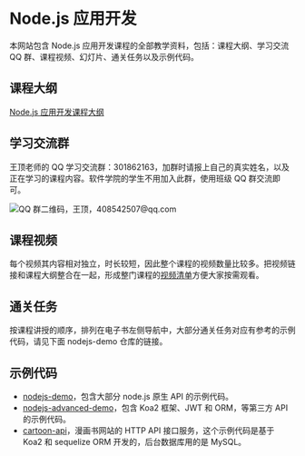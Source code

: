 # Node.js 应用开发

本网站包含 Node.js 应用开发课程的全部教学资料，包括：课程大纲、学习交流 QQ 群、课程视频、幻灯片、通关任务以及示例代码。

## 课程大纲

[Node.js 应用开发课程大纲](http://naotu.baidu.com/file/78f10df711456bbfed4cd77fcfa19045?token=7e206da2e15795da)

## 学习交流群

王顶老师的 QQ 学习交流群：301862163，加群时请报上自己的真实姓名，以及正在学习的课程内容。软件学院的学生不用加入此群，使用班级 QQ 群交流即可。

![QQ 群二维码，王顶，408542507@qq.com](http://sample.wangding.co/images/student-group.webp)

## 课程视频

每个视频其内容相对独立，时长较短，因此整个课程的视频数量比较多。把视频链接和课程大纲整合在一起，形成整门课程的[视频清单](video.md)方便大家按需观看。

## 通关任务

按课程讲授的顺序，排列在电子书左侧导航中，大部分通关任务对应有参考的示例代码，请见下面 nodejs-demo 仓库的链接。

## 示例代码

- [nodejs-demo](https://bitbucket.org/wngding/nodejs-demo)，包含大部分 node.js 原生 API 的示例代码。
- [nodejs-advanced-demo](https://bitbucket.org/wngding/nodejs-advanced-demo)，包含 Koa2 框架、JWT 和 ORM，等第三方 API 的示例代码。
- [cartoon-api](https://bitbucket.org/wngding/cartoon-api)，漫画书网站的 HTTP API 接口服务，这个示例代码是基于 Koa2 和 sequelize ORM 开发的，后台数据库用的是 MySQL。
